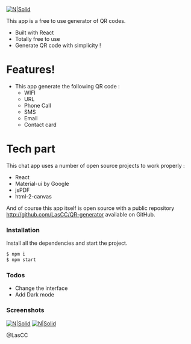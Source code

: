[![N|Solid](https://i.imgur.com/BgMrWT3.png)](https://sowd6.csb.app/)

This app is a free to use generator of QR codes.

  - Built with React
  - Totally free to use
  - Generate QR code with simplicity !

# Features!

  - This app generate the following QR code : 
    - WIFI 
    - URL 
    - Phone Call 
    - SMS 
    - Email 
    - Contact card

# Tech part

This chat app uses a number of open source projects to work properly :

* React
* Material-ui by Google
* jsPDF
* html-2-canvas

And of course this app itself is open source with a public repository http://github.com/LasCC/QR-generator available on GitHub.

### Installation

Install all the dependencies and start the project.

```sh
$ npm i 
$ npm start
```

### Todos

 - Change the interface
 - Add Dark mode 
 
 ### Screenshots 
 [![N|Solid](https://i.imgur.com/FF5P6EB.png)](https://i.imgur.com/FF5P6EB.png/)
 [![N|Solid](https://i.imgur.com/e3L5XRp.png)](https://i.imgur.com/e3L5XRp.png/)

@LasCC
